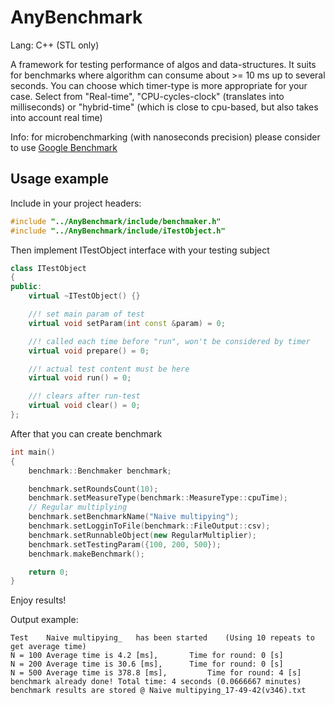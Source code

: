 AnyBenchmark
=======================
Lang: C++ (STL only)

A framework for testing performance of algos and data-structures. It suits for benchmarks where algorithm can consume about >= 10 ms up to several seconds. 
You can choose which timer-type is more appropriate for your case. Select from "Real-time", "CPU-cycles-clock" (translates into milliseconds) or "hybrid-time" (which is close to cpu-based, but also takes into account real time)


Info: for microbenchmarking (with nanoseconds precision) please consider to use [Google Benchmark](https://github.com/google/benchmark)


Usage example
-------------
Include in your project headers:
```c++
#include "../AnyBenchmark/include/benchmaker.h"
#include "../AnyBenchmark/include/iTestObject.h"
```

Then implement ITestObject interface with your testing subject
```c++
class ITestObject
{
public:
    virtual ~ITestObject() {}

    //! set main param of test
    virtual void setParam(int const &param) = 0;

    //! called each time before "run", won't be considered by timer
    virtual void prepare() = 0;

    //! actual test content must be here
    virtual void run() = 0;

    //! clears after run-test
    virtual void clear() = 0;
};
```

After that you can create benchmark
```c++
int main()
{
    benchmark::Benchmaker benchmark;

    benchmark.setRoundsCount(10);
    benchmark.setMeasureType(benchmark::MeasureType::cpuTime);
    // Regular multiplying
    benchmark.setBenchmarkName("Naive multipying");
    benchmark.setLogginToFile(benchmark::FileOutput::csv);
    benchmark.setRunnableObject(new RegularMultiplier);
    benchmark.setTestingParam({100, 200, 500});
    benchmark.makeBenchmark();

    return 0;
}
```

Enjoy results!



Output example:
```
Test    Naive multipying_   has been started    (Using 10 repeats to get average time)
N = 100 Average time is 4.2 [ms],       Time for round: 0 [s]
N = 200 Average time is 30.6 [ms],      Time for round: 0 [s]
N = 500 Average time is 378.8 [ms],         Time for round: 4 [s]
benchmark already done! Total time: 4 seconds (0.0666667 minutes)
benchmark results are stored @ Naive multipying_17-49-42(v346).txt
```